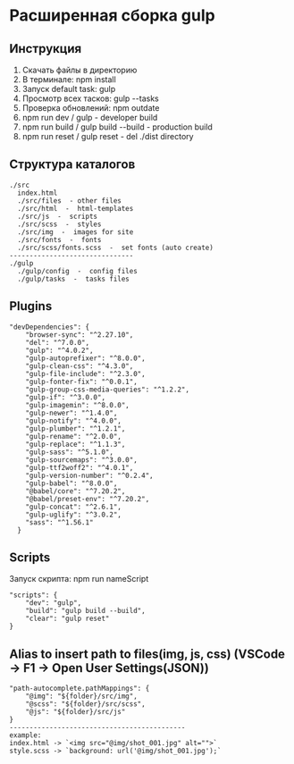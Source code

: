 # Расширенная сборка gulp

## Инструкция

1. Скачать файлы в директорию
2. В терминале: npm install
3. Запуск default task: gulp
4. Просмотр всех тасков: gulp --tasks
5. Проверка обновлений: npm outdate
6. npm run dev / gulp - developer build
7. npm run build / gulp build --build - production build
8. npm run reset / gulp reset - del ./dist directory

## Структура каталогов

    ./src
      index.html
      ./src/files  - other files
      ./src/html  -  html-templates
      ./src/js  -  scripts
      ./src/scss  -  styles
      ./src/img  -  images for site
      ./src/fonts  -  fonts
      ./src/scss/fonts.scss  -  set fonts (auto create)
    -------------------------------
    ./gulp
      ./gulp/config  -  config files
      ./gulp/tasks  -  tasks files

## Plugins

    "devDependencies": {
        "browser-sync": "^2.27.10",
        "del": "^7.0.0",
        "gulp": "^4.0.2",
        "gulp-autoprefixer": "^8.0.0",
        "gulp-clean-css": "^4.3.0",
        "gulp-file-include": "^2.3.0",
        "gulp-fonter-fix": "^0.0.1",
        "gulp-group-css-media-queries": "^1.2.2",
        "gulp-if": "^3.0.0",
        "gulp-imagemin": "^8.0.0",
        "gulp-newer": "^1.4.0",
        "gulp-notify": "^4.0.0",
        "gulp-plumber": "^1.2.1",
        "gulp-rename": "^2.0.0",
        "gulp-replace": "^1.1.3",
        "gulp-sass": "^5.1.0",
        "gulp-sourcemaps": "^3.0.0",
        "gulp-ttf2woff2": "^4.0.1",
        "gulp-version-number": "^0.2.4",
        "gulp-babel": "^8.0.0",
        "@babel/core": "^7.20.2",
        "@babel/preset-env": "^7.20.2",
        "gulp-concat": "^2.6.1",
        "gulp-uglify": "^3.0.2",
        "sass": "^1.56.1"
      }

## Scripts

Запуск скрипта: npm run nameScript<br>

    "scripts": {
        "dev": "gulp",
        "build": "gulp build --build",
        "clear": "gulp reset"
    }

## Alias to insert path to files(img, js, css) (VSCode -> F1 -> Open User Settings(JSON))

    "path-autocomplete.pathMappings": {
        "@img": "${folder}/src/img",
        "@scss": "${folder}/src/scss",
        "@js": "${folder}/src/js"
    }
    --------------------------------------------
    example:
    index.html -> `<img src="@img/shot_001.jpg" alt="">`
    style.scss -> `background: url('@img/shot_001.jpg');`

